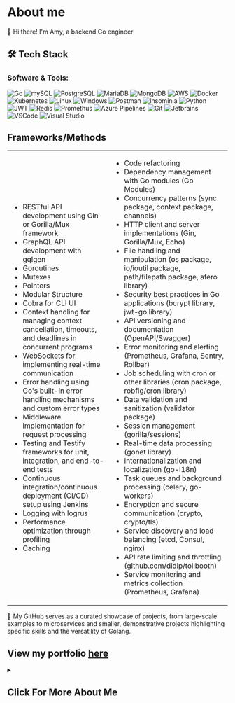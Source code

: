 # About me
👋 Hi there! I'm Amy, a backend Go engineer 

## 🛠️ Tech Stack

### Software & Tools:
 ![Go](https://img.shields.io/badge/go-%2300ADD8.svg?style=for-the-badge&logo=go&logoColor=white) 
 ![mySQL](https://img.shields.io/badge/MySQL-4479A1.svg?style=for-the-badge&logo=MySQL&logoColor=white)
 ![PostgreSQL](https://img.shields.io/badge/PostgreSQL-4169E1.svg?style=for-the-badge&logo=PostgreSQL&logoColor=white)
 ![MariaDB](https://img.shields.io/badge/MariaDB-003545.svg?style=for-the-badge&logo=MariaDB&logoColor=white)
 ![MongoDB](https://img.shields.io/badge/MongoDB-47A248.svg?style=for-the-badge&logo=MongoDB&logoColor=white)
 ![AWS](https://img.shields.io/badge/Amazon%20AWS-232F3E.svg?style=for-the-badge&logo=Amazon-AWS&logoColor=white)
 ![Docker](https://img.shields.io/badge/Docker-2496ED.svg?style=for-the-badge&logo=Docker&logoColor=white)
 ![Kubernetes](https://img.shields.io/badge/Kubernetes-326CE5.svg?style=for-the-badge&logo=Kubernetes&logoColor=white)
 ![Linux](https://img.shields.io/badge/Linux-FCC624.svg?style=for-the-badge&logo=Linux&logoColor=black)
 ![Windows](https://img.shields.io/badge/Windows-0078D4.svg?style=for-the-badge&logo=Windows&logoColor=white)
 ![Postman](https://img.shields.io/badge/Postman-FF6C37.svg?style=for-the-badge&logo=Postman&logoColor=white)
 ![Insominia](https://img.shields.io/badge/Insomnia-4000BF.svg?style=for-the-badge&logo=Insomnia&logoColor=white)
 ![Python](https://img.shields.io/badge/Python-3776AB.svg?style=for-the-badge&logo=Python&logoColor=white)
 ![JWT](https://img.shields.io/badge/JSON%20Web%20Tokens-000000.svg?style=for-the-badge&logo=JSON-Web-Tokens&logoColor=white)
 ![Redis](https://img.shields.io/badge/Redis-DC382D.svg?style=for-the-badge&logo=Redis&logoColor=white)
 ![Promethus](https://img.shields.io/badge/Prometheus-E6522C.svg?style=for-the-badge&logo=Prometheus&logoColor=white)
 ![Azure Pipelines](https://img.shields.io/badge/Azure%20Pipelines-2560E0.svg?style=for-the-badge&logo=Azure-Pipelines&logoColor=white)
 ![Git](https://img.shields.io/badge/Git-F05032.svg?style=for-the-badge&logo=Git&logoColor=white)
 ![Jetbrains](https://img.shields.io/badge/JetBrains-000000.svg?style=for-the-badge&logo=JetBrains&logoColor=white)
 ![VSCode](https://img.shields.io/badge/Visual%20Studio%20Code-007ACC.svg?style=for-the-badge&logo=Visual-Studio-Code&logoColor=white)
 ![Visual Studio](https://img.shields.io/badge/Visual%20Studio-5C2D91.svg?style=for-the-badge&logo=Visual-Studio&logoColor=white)

## Frameworks/Methods

<table border="0">
  <tr>
    <td>
      <ul>
        <li>RESTful API development using Gin or Gorilla/Mux framework</li>
        <li>GraphQL API development with gqlgen</li>
        <li>Goroutines</li>
        <li>Mutexes</li>
        <li>Pointers</li>
        <li>Modular Structure</li>
        <li>Cobra for CLI UI</li>
        <li>Context handling for managing context cancellation, timeouts, and deadlines in concurrent programs</li>
        <li>WebSockets for implementing real-time communication</li>
        <li>Error handling using Go's built-in error handling mechanisms and custom error types</li>
        <li>Middleware implementation for request processing</li>
        <li>Testing and Testify frameworks for unit, integration, and end-to-end tests</li>
        <li>Continuous integration/continuous deployment (CI/CD) setup using Jenkins</li>
        <li>Logging with logrus</li>
        <li>Performance optimization through profiling</li>
        <li>Caching</li>
      </ul>
    </td>
    <td>
      <ul>
        <li>Code refactoring</li>
        <li>Dependency management with Go modules (Go Modules)</li>
        <li>Concurrency patterns (sync package, context package, channels)</li>
        <li>HTTP client and server implementations (Gin, Gorilla/Mux, Echo)</li>
        <li>File handling and manipulation (os package, io/ioutil package, path/filepath package, afero library)</li>
        <li>Security best practices in Go applications (bcrypt library, jwt-go library)</li>
        <li>API versioning and documentation (OpenAPI/Swagger)</li>
        <li>Error monitoring and alerting (Prometheus, Grafana, Sentry, Rollbar)</li>
        <li>Job scheduling with cron or other libraries (cron package, robfig/cron library)</li>
        <li>Data validation and sanitization (validator package)</li>
        <li>Session management (gorilla/sessions)</li>
        <li>Real-time data processing (gonet library)</li>
        <li>Internationalization and localization (go-i18n)</li>
        <li>Task queues and background processing (celery, go-workers)</li>
        <li>Encryption and secure communication (crypto, crypto/tls)</li>
        <li>Service discovery and load balancing (etcd, Consul, nginx)</li>
        <li>API rate limiting and throttling (github.com/didip/tollbooth)</li>
        <li>Service monitoring and metrics collection (Prometheus, Grafana)</li>
      </ul>
    </td>
  </tr>
</table>





🔗 My GitHub serves as a curated showcase of projects, from large-scale examples to microservices and smaller, demonstrative projects highlighting specific skills and the versatility of Golang.

## View my portfolio [here](https://github.com/amy324/Portfolio/blob/main/README.md)


<details>
<summary><h2>Click For More About Me</h2></summary>

🚀 Currently, I'm an experienced freelance Golang engineer, crafting custom solutions that drive business success. My projects range from building bespoke CRM systems tailored to clients' unique needs to developing sophisticated analytical software for decision-making.

💼 Seeking a full-time permanent role to bring my expertise in Go development to a dynamic team and contribute to impactful projects on a larger scale.

📖 I hold a Master of Research in Statistics and love any math-heavy projects

👽 Outside of programming, I enjoy classic sci-fi and playing both modern and retro video games.

</details>


















